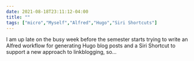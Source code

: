 ```yaml
---
date: 2021-08-18T23:11:12-04:00
title: ""
tags: ["micro","Myself","Alfred","Hugo","Siri Shortcuts"]
---
```

I am up late on the busy week before the semester starts trying to write an Alfred workflow for generating Hugo blog posts and a Siri Shortcut to support a new approach to linkblogging, so…
